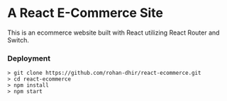 # A React E-Commerce Site

This is an ecommerce website built with React utilizing React Router and Switch.
### Deployment

```
> git clone https://github.com/rohan-dhir/react-ecommerce.git
> cd react-ecommerce
> npm install
> npm start
```